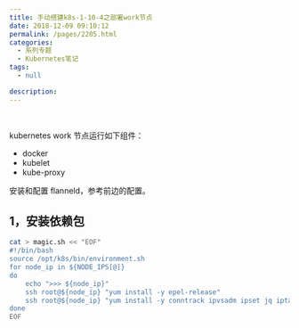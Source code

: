 ```yaml
---
title: 手动搭建k8s-1-10-4之部署work节点
date: 2018-12-09 09:10:12
permalink: /pages/2205.html
categories:
  - 系列专题
  - Kubernetes笔记
tags:
  - null

description:
---
```


<br><ArticleTopAd></ArticleTopAd>


kubernetes work 节点运行如下组件：

- docker
- kubelet
- kube-proxy

安装和配置 flanneld，参考前边的配置。

## 1，安装依赖包

```sh
cat > magic.sh << "EOF"
#!/bin/bash
source /opt/k8s/bin/environment.sh
for node_ip in ${NODE_IPS[@]}
do
    echo ">>> ${node_ip}"
    ssh root@${node_ip} "yum install -y epel-release"
    ssh root@${node_ip} "yum install -y conntrack ipvsadm ipset jq iptables curl sysstat libseccomp && /usr/sbin/modprobe ip_vs "
done
EOF
```


<br><ArticleTopAd></ArticleTopAd>
